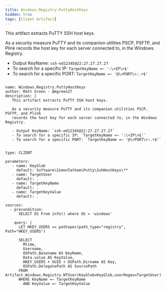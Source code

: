 ```yaml
---
title: Windows.Registry.PuttyHostKeys
hidden: true
tags: [Client Artifact]
---
```


This artifact extracts PuTTY SSH host keys.

As a security measure PuTTY and its companion utilities PSCP, PSFTP, and Plink
records the host key for each server connected to, in the Windows Registry.

- Output KeyName: `ssh-ed12345@22:27.27.27.27`
- To search for a specific IP: `TargetKeyName =~ ':\<IP\>$'`
- To search for a specific PORT: `TargetKeyName =~ '@\<PORT\>:.+$'`


<pre><code class="language-yaml">
name: Windows.Registry.PuttyHostKeys
author: Matt Green - @mgreen27
description: |
   This artifact extracts PuTTY SSH host keys.

   As a security measure PuTTY and its companion utilities PSCP, PSFTP, and Plink
   records the host key for each server connected to, in the Windows Registry.

   - Output KeyName: `ssh-ed12345@22:27.27.27.27`
   - To search for a specific IP: `TargetKeyName =~ ':\&lt;IP\&gt;$'`
   - To search for a specific PORT: `TargetKeyName =~ '@\&lt;PORT\&gt;:.+$'`


type: CLIENT

parameters:
   - name: KeyGlob
     default: Software\SimonTatham\Putty\SshHostKeys\**
   - name: TargetUser
     default: .
   - name: TargetKeyName
     default: .
   - name: TargetKeyValue
     default: .

sources:
  - precondition:
      SELECT OS From info() where OS = 'windows'

    query: |
      LET HKEY_USERS &lt;= pathspec(path_type="registry", Path="HKEY_USERS")

      SELECT
        Mtime,
        Username,
        OSPath.Basename AS KeyName,
        Data.value AS KeyValue,
        HKEY_USERS + UUID + OSPath.Dirname AS Key,
        OSPath.DelegatePath AS SourcePath
      FROM Artifact.Windows.Registry.NTUser(KeyGlob=KeyGlob,userRegex=TargetUser)
      WHERE KeyName =~ TargetKeyName
        AND KeyValue =~ TargetKeyValue


</code></pre>

